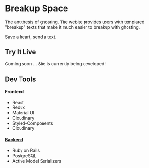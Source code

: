 # Breakup Space

The antithesis of ghosting. The webite provides users with templated "breakup" texts that make it much easier to breakup with ghosting.

Save a heart, send a text.

## Try It Live

Coming soon ... Site is currently being developed!

## Dev Tools

#### Frontend

- React
- Redux
- Material UI
- Cloudinary
- Styled-Components
- Cloudinary

#### [Backend](https://github.com/slurio/Breakup-Space-Backend)

- Ruby on Rails
- PostgreSQL
- Active Model Serializers

